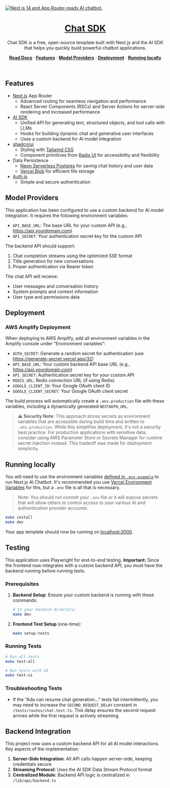 <a href="https://chat.vercel.ai/">
  <img alt="Next.js 14 and App Router-ready AI chatbot." src="app/(chat)/opengraph-image.png">
  <h1 align="center">Chat SDK</h1>
</a>

<p align="center">
    Chat SDK is a free, open-source template built with Next.js and the AI SDK that helps you quickly build powerful chatbot applications.
</p>

<p align="center">
  <a href="https://chat-sdk.dev"><strong>Read Docs</strong></a> ·
  <a href="#features"><strong>Features</strong></a> ·
  <a href="#model-providers"><strong>Model Providers</strong></a> ·
  <a href="#deployment"><strong>Deployment</strong></a> ·
  <a href="#running-locally"><strong>Running locally</strong></a>
</p>
<br/>

## Features

- [Next.js](https://nextjs.org) App Router
  - Advanced routing for seamless navigation and performance
  - React Server Components (RSCs) and Server Actions for server-side rendering and increased performance
- [AI SDK](https://sdk.vercel.ai/docs)
  - Unified API for generating text, structured objects, and tool calls with LLMs
  - Hooks for building dynamic chat and generative user interfaces
  - Uses a custom backend for AI model integration
- [shadcn/ui](https://ui.shadcn.com)
  - Styling with [Tailwind CSS](https://tailwindcss.com)
  - Component primitives from [Radix UI](https://radix-ui.com) for accessibility and flexibility
- Data Persistence
  - [Neon Serverless Postgres](https://vercel.com/marketplace/neon) for saving chat history and user data
  - [Vercel Blob](https://vercel.com/storage/blob) for efficient file storage
- [Auth.js](https://authjs.dev)
  - Simple and secure authentication

## Model Providers

This application has been configured to use a custom backend for AI model integration. It requires the following environment variables:

- `API_BASE_URL`: The base URL for your custom API (e.g., https://api.yourdomain.com)
- `API_SECRET`: Your authentication secret key for the custom API

The backend API should support:

1. Chat completion streams using the optimized SSE format
2. Title generation for new conversations
3. Proper authentication via Bearer token

The chat API will receive:
- User messages and conversation history
- System prompts and context information
- User type and permissions data

## Deployment

### AWS Amplify Deployment

When deploying to AWS Amplify, add all environment variables in the Amplify console under "Environment variables":

- `AUTH_SECRET`: Generate a random secret for authentication (use https://generate-secret.vercel.app/32)
- `API_BASE_URL`: Your custom backend API base URL (e.g., https://api.yourdomain.com)
- `API_SECRET`: Authentication secret key for your custom API
- `REDIS_URL`: Redis connection URL (if using Redis)
- `GOOGLE_CLIENT_ID`: Your Google OAuth client ID
- `GOOGLE_CLIENT_SECRET`: Your Google OAuth client secret

The build process will automatically create a `.env.production` file with these variables, including a dynamically generated `NEXTAUTH_URL`.

> **⚠️ Security Note**: This approach stores secrets as environment variables that are accessible during build time and written to `.env.production`. While this simplifies deployment, it's not a security best practice. For production applications with sensitive data, consider using AWS Parameter Store or Secrets Manager for runtime secret injection instead. This tradeoff was made for deployment simplicity.

## Running locally

You will need to use the environment variables [defined in `.env.example`](.env.example) to run Next.js AI Chatbot. It's recommended you use [Vercel Environment Variables](https://vercel.com/docs/projects/environment-variables) for this, but a `.env` file is all that is necessary.

> Note: You should not commit your `.env` file or it will expose secrets that will allow others to control access to your various AI and authentication provider accounts.

```bash
make install
make dev
```

Your app template should now be running on [localhost:3000](http://localhost:3000).

## Testing

This application uses Playwright for end-to-end testing. **Important:** Since the frontend now integrates with a custom backend API, you must have the backend running before running tests.

### Prerequisites

1. **Backend Setup**: Ensure your custom backend is running with these commands:
   ```bash
   # In your backend directory:
   make dev
   ```

2. **Frontend Test Setup** (one-time):
   ```bash
   make setup-tests
   ```

### Running Tests

```bash
# Run all tests
make test-all

# Run tests with UI
make test-ui
```

### Troubleshooting Tests

- If the "Ada can resume chat generation..." tests fail intermittently, you may need to increase the `SECOND_REQUEST_DELAY` constant in `/tests/routes/chat.test.ts`. This delay ensures the second request arrives while the first request is actively streaming.

## Backend Integration

This project now uses a custom backend API for all AI model interactions. Key aspects of the implementation:

1. **Server-Side Integration**: All API calls happen server-side, keeping credentials secure
2. **Streaming Protocol**: Uses the AI SDK Data Stream Protocol format
3. **Centralized Module**: Backend API logic is centralized in `/lib/api/backend.ts`

